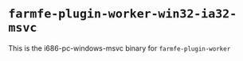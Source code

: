 # `farmfe-plugin-worker-win32-ia32-msvc`

This is the i686-pc-windows-msvc binary for `farmfe-plugin-worker`
